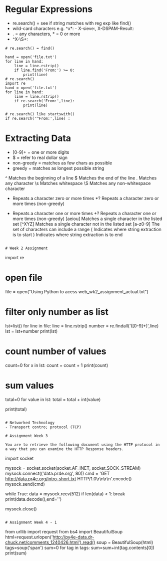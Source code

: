 # Regular Expressions
- re.search() = see if string matches with reg exp like find()
- wild-card characters e.g. ^x*: - X-sieve:, X-DSPAM-Result:
- . = any characters, * = 0 or more
- ^X-\S+: 

```
# re.search() = find()

hand = open('file.txt')
for line in hand:
	line = line.rstrip()
	if line.find('From:') >= 0:
		print(line)
# re.search()
import re
hand = open('file.txt')
for line in hand:
	line = line.rstrip()
	if re.search('From:',line):
		print(line)
    
# re.search() like startswith()
if re.search('^From:',line) :

```

# Extracting Data
- [0-9]+ = one or more digits
- \$ = refer to real dollar sign
- non-greedy = matches as few chars as possible
- greedy = matches as longest possible string

^	Matches the beginning of a line
$	Matches the end of the line
.	Matches any character
\s	Matches whitespace
\S	Matches any non-whitespace character
*	Repeats a character zero or more times
*?	Repeats a character zero or more times (non-greedy)
+	Repeats a character one or more times
+?	Repeats a character one or more times (non-greedy)
[aeiou]	Matches a single character in the listed set
[^XYZ]	Matches a single character not in the listed set
[a-z0-9]	The set of characters can include a range
(	Indicates where string extraction is to start
)	Indicates where string extraction is to end



```

# Week 2 Assignment
```
import re

# open file
file = open("Using Python to acess web_wk2_assignment_actual.txt")

# filter only number as list
lst=list()
for line in file:
	line = line.rstrip()
	number = re.findall('([0-9]+)',line)
	lst = lst+number
print(lst)

# count number of values
count=0
for x in lst:
	count = count + 1
print(count)

# sum values
total=0
for value in lst:
    total = total + int(value)

print(total)
```

# Networked Technology
- Transport contro; protocol (TCP) 

# Assignment Week 3

You are to retrieve the following document using the HTTP protocol in a way that you can examine the HTTP Response headers.

```
import socket

mysock = socket.socket(socket.AF_INET, socket.SOCK_STREAM)
mysock.connect(('data.pr4e.org', 80))
cmd = 'GET http://data.pr4e.org/intro-short.txt HTTP/1.0\r\n\r\n'.encode()
mysock.send(cmd)

while True:
    data = mysock.recv(512)
    if len(data) < 1:
        break
    print(data.decode(),end='')

mysock.close()
```

# Assignment Week 4 - 1

```
from urllib import request
from bs4 import BeautifulSoup
html=request.urlopen('http://py4e-data.dr-chuck.net/comments_1240426.html').read()
soup = BeautifulSoup(html)
tags=soup('span')
sum=0
for tag in tags:
    sum=sum+int(tag.contents[0])
print(sum)
```








